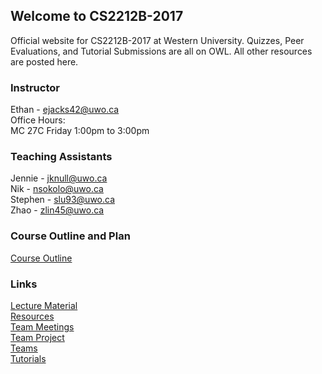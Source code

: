 
## Welcome to CS2212B-2017

Official website for CS2212B-2017 at Western University. Quizzes, Peer Evaluations, and Tutorial Submissions are all on OWL. All other resources are posted here.

### Instructor
Ethan - ejacks42@uwo.ca  
Office Hours:  
MC 27C Friday 1:00pm to 3:00pm  

### Teaching Assistants
Jennie - jknull@uwo.ca  
Nik - nsokolo@uwo.ca  
Stephen - slu93@uwo.ca   
Zhao - zlin45@uwo.ca   

### Course Outline and Plan
[Course Outline](2212B-2017-CourseOutline.pdf)  

### Links
[Lecture Material](LECTURE.md)  
[Resources](RESOURCES.md)  
[Team Meetings](MEETINGS.md)  
[Team Project](PROJECT.md)  
[Teams](TEAMS.md)  
[Tutorials](TUTORIALS.md)  
 





